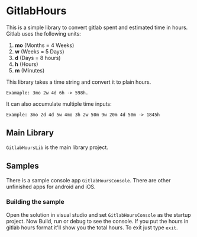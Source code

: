 # GitlabHours

This is a simple library to convert gitlab spent and estimated time in hours. Gitlab uses the following units:
1. **mo** (Months = 4 Weeks)
1. **w** (Weeks = 5 Days)
1. **d** (Days = 8 hours)
1. **h** (Hours)
1. **m** (Minutes)

This library takes a time string and convert it to plain hours.
```
Examaple: 3mo 2w 4d 6h -> 598h.
```
It can also accumulate multiple time inputs:
```
Example: 3mo 2d 4d 5w 4mo 3h 2w 50m 9w 20m 4d 50m -> 1845h
```

## Main Library
```GitlabHoursLib``` is the main library project.

## Samples
There is a sample console app ```GitlabHoursConsole```. There are other unfinished apps for android and iOS.

### Building the sample
Open the solution in visual studio and set ```GitlabHoursConsole``` as the startup project. Now Build, run or debug to see the console. If you put the hours in gitlab hours format it'll show you the total hours. To exit just type ```exit```.
